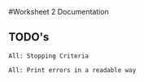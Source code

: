 #Worksheet 2 Documentation

## TODO's

	All: Stopping Criteria 

	All: Print errors in a readable way
